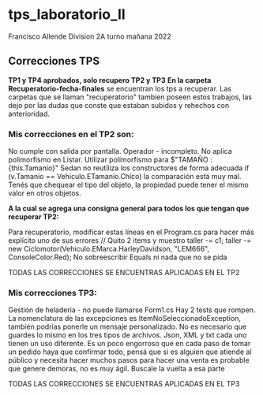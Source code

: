# tps_laboratorio_II
Francisco Allende Division 2A turno mañana 2022

## Correcciones TPS

**TP1 y TP4 aprobados, solo recupero TP2 y TP3**
**En la carpeta Recuperatorio-fecha-finales** se encuentran los tps a recuperar. Las carpetas que se llaman "recuperatorio" tambien poseen estos trabajos, las dejo por las dudas que conste que estaban subidos y rehechos con anterioridad.


### Mis correcciones en el TP2 son:

No cumple con salida por pantalla. Operador - incompleto. No aplica polimorfismo en Listar. 
Utilizar polimorfismo para $"TAMAÑO : {this.Tamanio}"
Sedan no reutiliza los constructores de forma adecuada
if (v.Tamanio == Vehiculo.ETamanio.Chico) la comparación está muy mal. Tenés que chequear el tipo del objeto, la propiedad puede tener el mismo valor en
otros objetos.

**A la cual se agrega una consigna general para todos los que tengan que recuperar TP2:**

Para recuperatorio, modificar estas líneas en el Program.cs para hacer más explícito uno de sus errores
// Quito 2 items y muestro
taller -= c1;
taller -= new Ciclomotor(Vehiculo.EMarca.HarleyDavidson, "LEM666", ConsoleColor.Red);
No sobreescribir Equals ni nada que no se pida

TODAS LAS CORRECCIONES SE ENCUENTRAS APLICADAS EN EL TP2


### Mis correcciones TP3:

Gestión de heladeria - no puede llamarse Form1.cs
Hay 2 tests que rompen.
La nomenclatura de las excepciones es ItemNoSeleccionadoException, también podrías ponerle un
mensaje personalizado.
No es necesario que guardes lo mismo en los tres tipos de archivos. Json, XML y txt cada uno tienen
un uso diferente.
Es un poco engorroso que en cada paso de tomar un pedido haya que confirmar todo, pensá que si
es alguien que atiende al público y necesita hacer muchos pasos para hacer una venta es probable
que genere demoras, no es muy ágil. Buscale la vuelta a esa parte

TODAS LAS CORRECCIONES SE ENCUENTRAS APLICADAS EN EL TP3
